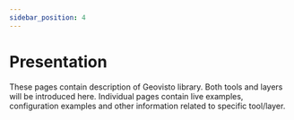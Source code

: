 ```yaml
---
sidebar_position: 4
---
```


# Presentation

These pages contain description of Geovisto library. Both tools and layers will be introduced here.
Individual pages contain live examples, configuration examples and other information related to specific tool/layer.
